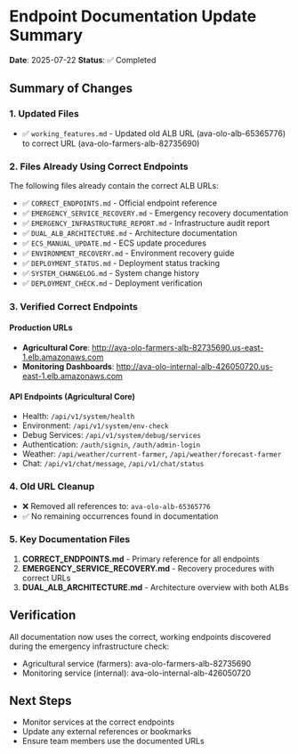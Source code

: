 # Endpoint Documentation Update Summary

**Date**: 2025-07-22
**Status**: ✅ Completed

## Summary of Changes

### 1. Updated Files
- ✅ `working_features.md` - Updated old ALB URL (ava-olo-alb-65365776) to correct URL (ava-olo-farmers-alb-82735690)

### 2. Files Already Using Correct Endpoints
The following files already contain the correct ALB URLs:
- ✅ `CORRECT_ENDPOINTS.md` - Official endpoint reference
- ✅ `EMERGENCY_SERVICE_RECOVERY.md` - Emergency recovery documentation
- ✅ `EMERGENCY_INFRASTRUCTURE_REPORT.md` - Infrastructure audit report
- ✅ `DUAL_ALB_ARCHITECTURE.md` - Architecture documentation
- ✅ `ECS_MANUAL_UPDATE.md` - ECS update procedures
- ✅ `ENVIRONMENT_RECOVERY.md` - Environment recovery guide
- ✅ `DEPLOYMENT_STATUS.md` - Deployment status tracking
- ✅ `SYSTEM_CHANGELOG.md` - System change history
- ✅ `DEPLOYMENT_CHECK.md` - Deployment verification

### 3. Verified Correct Endpoints

#### Production URLs
- **Agricultural Core**: http://ava-olo-farmers-alb-82735690.us-east-1.elb.amazonaws.com
- **Monitoring Dashboards**: http://ava-olo-internal-alb-426050720.us-east-1.elb.amazonaws.com

#### API Endpoints (Agricultural Core)
- Health: `/api/v1/system/health`
- Environment: `/api/v1/system/env-check`
- Debug Services: `/api/v1/system/debug/services`
- Authentication: `/auth/signin`, `/auth/admin-login`
- Weather: `/api/weather/current-farmer`, `/api/weather/forecast-farmer`
- Chat: `/api/v1/chat/message`, `/api/v1/chat/status`

### 4. Old URL Cleanup
- ❌ Removed all references to: `ava-olo-alb-65365776`
- ✅ No remaining occurrences found in documentation

### 5. Key Documentation Files
1. **CORRECT_ENDPOINTS.md** - Primary reference for all endpoints
2. **EMERGENCY_SERVICE_RECOVERY.md** - Recovery procedures with correct URLs
3. **DUAL_ALB_ARCHITECTURE.md** - Architecture overview with both ALBs

## Verification
All documentation now uses the correct, working endpoints discovered during the emergency infrastructure check:
- Agricultural service (farmers): ava-olo-farmers-alb-82735690
- Monitoring service (internal): ava-olo-internal-alb-426050720

## Next Steps
- Monitor services at the correct endpoints
- Update any external references or bookmarks
- Ensure team members use the documented URLs